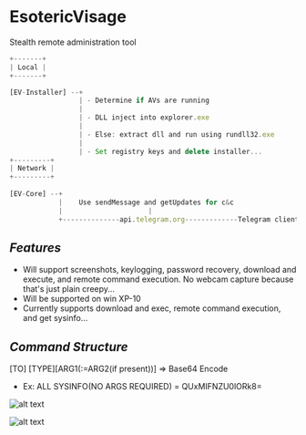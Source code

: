# EsotericVisage
Stealth remote administration tool 
```javascript
+-------+
| Local |
+-------+

[EV-Installer] --+
                 | - Determine if AVs are running
                 |
                 | - DLL inject into explorer.exe
                 |
                 | - Else: extract dll and run using rundll32.exe
                 |
                 | - Set registry keys and delete installer...
+---------+      
| Network | 
+---------+              
           
[EV-Core] --+ 
            |    Use sendMessage and getUpdates for c&c
            |                     | 
            +--------------api.telegram.org-------------Telegram client
```
*Features*
----------
* Will support screenshots, keylogging, password recovery, download and execute, and remote command execution. No webcam capture because that's just plain creepy...
* Will be supported on win XP-10
* Currently supports download and exec, remote command execution, and get sysinfo... 


*Command Structure*
-----------
[TO] [TYPE][ARG1(:=ARG2(if present))] => Base64 Encode

* Ex: ALL SYSINFO(NO ARGS REQUIRED) = QUxMIFNZU0lORk8=  

![alt text]("https://raw.githubusercontent.com/JebSmith/EsotericVisage/master/images/data1.PNG")

![alt text]("https://raw.githubusercontent.com/JebSmith/EsotericVisage/master/images/data2.PNG")
